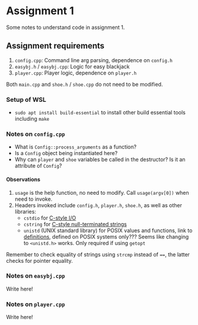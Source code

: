 # Assignment 1
Some notes to understand code in assignment 1.

## Assignment requirements
1. `config.cpp`: Command line arg parsing, dependence on `config.h`
2. `easybj.h` / `easybj.cpp`: Logic for easy blackjack
3. `player.cpp`: Player logic, dependence on `player.h`

Both `main.cpp` and `shoe.h` / `shoe.cpp` do not need to be modified.

### Setup of WSL
+ `sudo apt install build-essential` to install other build essential tools including `make`

### Notes on `config.cpp`
+ What is `Config::process_arguments` as a function?
+ Is a `Config` object being instantiated here?
+ Why can `player` and `shoe` variables be called in the destructor? Is it an attribute of `Config`?

#### Observations
1. `usage` is the help function, no need to modify. Call `usage(argv[0])` when need to invoke.
2. Headers invoked include `config.h`, `player.h`, `shoe.h`, as well as other libraries:
    + `cstdio` for [C-style I/O](https://en.cppreference.com/w/cpp/header/cstdio)
    + `cstring` for [C-style null-terminated strings](https://en.cppreference.com/w/cpp/header/cstring)
    + `unistd` (UNIX standard library) for POSIX values and functions, link to [definitions](https://pubs.opengroup.org/onlinepubs/7908799/xsh/unistd.h.html), defined on POSIX systems only??? Seems like changing to `<unistd.h>` works. Only required if using `getopt`

Remember to check equality of strings using `strcmp` instead of `==`, the latter checks for pointer equality.

### Notes on `easybj.cpp`
Write here!

### Notes on `player.cpp`
Write here!
